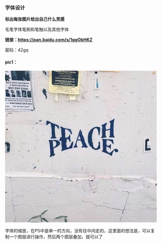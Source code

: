 ### 字体设计 ###

**标出每张图片给出自己什么灵感**

毛笔字体笔刷和笔触以及其他字体

**链接：[https://pan.baidu.com/s/1ggObHKZ ](https://pan.baidu.com/s/1ggObHKZ)**

密码：42gq

#### **pic1：** ####

![](images/pic1.jpg)

字体的缩放，在PS中是单一的方向，没有往中间走的，这里面的想法是，可以复制一个图层进行操作，然后两个图层叠加，就可以了

